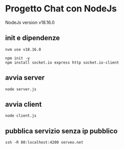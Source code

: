 # Progetto Chat con NodeJs
NodeJs version v18.16.0

## init e dipendenze
```
nvm use v18.16.0

npm init -y
npm install socket.io express http socket.io-client
```

## avvia server
```
node server.js
```

## avvia client
```
node client.js
```

## pubblica servizio senza ip pubblico
```
ssh -R 80:localhost:4200 serveo.net
```